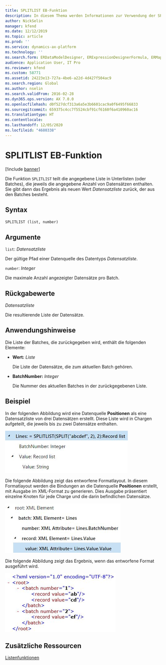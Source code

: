 ```yaml
---
title: SPLITLIST EB-Funktion
description: In diesem Thema werden Informationen zur Verwendung der SPLITLIST-Funktion bei der elektronischen Berichterstellung (EB) bereitgestellt.
author: NickSelin
manager: kfend
ms.date: 12/12/2019
ms.topic: article
ms.prod: ''
ms.service: dynamics-ax-platform
ms.technology: ''
ms.search.form: ERDataModelDesigner, ERExpressionDesignerFormula, ERMappedFormatDesigner, ERModelMappingDesigner
audience: Application User, IT Pro
ms.reviewer: kfend
ms.custom: 58771
ms.assetid: 24223e13-727a-4be6-a22d-4d427f504ac9
ms.search.region: Global
ms.author: nselin
ms.search.validFrom: 2016-02-28
ms.dyn365.ops.version: AX 7.0.0
ms.openlocfilehash: d0f527dcf313a6a5e3b6601cac9a0f6495f66833
ms.sourcegitcommit: 659375c4cc7f5524cbf91cf6160f6a410960ac16
ms.translationtype: HT
ms.contentlocale: 
ms.lasthandoff: 12/05/2020
ms.locfileid: "4680338"
---
```

# <a name="splitlist-er-function"></a>SPLITLIST EB-Funktion

[!include [banner](../includes/banner.md)]

Die Funktion `SPLITLIST` teilt die angegebene Liste in Unterlisten (oder Batches), die jeweils die angegebene Anzahl von Datensätzen enthalten. Sie gibt dann das Ergebnis als neuen Wert *Datensatzliste* zurück, der aus den Batches besteht.

## <a name="syntax"></a>Syntax

```vb
SPLITLIST (list, number)
```

## <a name="arguments"></a>Argumente

`list`: *Datensatzliste*

Der gültige Pfad einer Datenquelle des Datentyps *Datensatzliste*.

`number`: *Integer*

Die maximale Anzahl angezeigter Datensätze pro Batch.

## <a name="return-values"></a>Rückgabewerte

*Datensatzliste*

Die resultierende Liste der Datensätze.

## <a name="usage-notes"></a>Anwendungshinweise

Die Liste der Batches, die zurückgegeben wird, enthält die folgenden Elemente:

 - **Wert:** *Liste*

    Die Liste der Datensätze, die zum aktuellen Batch gehören.

- **BatchNumber:** *Integer*

    Die Nummer des aktuellen Batches in der zurückgegebenen Liste.

## <a name="example"></a>Beispiel

In der folgenden Abbildung wird eine Datenquelle **Positionen** als eine Datensatzliste von drei Datensätzen erstellt. Diese Liste wird in Chargen aufgeteilt, die jeweils bis zu zwei Datensätze enthalten.

<a href="./media/picture-splitlist-datasource.jpg"><img src="./media/picture-splitlist-datasource.jpg" alt="Data source that is divided into batches" class="alignnone wp-image-290681 size-full" width="397" height="136" /></a>

Die folgende Abbildung zeigt das entworfene Formatlayout. In diesem Formatlayout werden die Bindungen an die Datenquelle **Positionen** erstellt, mit Ausgabe im XML-Format zu generieren. Dies Ausgabe präsentiert einzelne Knoten für jede Charge und die darin befindlichen Datensätze.

<a href="./media/picture-splitlist-format.jpg"><img src="./media/picture-splitlist-format.jpg" alt="Format layout that has bindings to a data source" class="alignnone wp-image-290691 size-full" width="374" height="161" /></a>

Die folgende Abbildung zeigt das Ergebnis, wenn das entworfene Format ausgeführt wird.

<a href="./media/picture-splitlist-result.jpg"><img src="./media/picture-splitlist-result.jpg" alt="Result of running the format" class="alignnone wp-image-290701 size-full" width="358" height="191" /></a>

## <a name="additional-resources"></a>Zusätzliche Ressourcen

[Listenfunktionen](er-functions-category-list.md)
